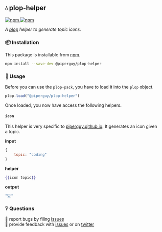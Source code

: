 ## 💧 plop-helper

<a href="https://npmjs.com/package/@piperguy/plop-helper">
    <img alt="npm" src="https://img.shields.io/npm/v/plop-helpe.svg?style=flat-square">
</a>

<a href="https://npmjs.com/package/@piperguy/plop-helper">
    <img alt="npm" src="https://img.shields.io/npm/dt/@piperguy/plop-helper?style=flat-square">
</a>

_A [plop][plop] helper to generate topic icons._

### 📦 Installation

This package is installable from [npm][npm].

```bash
npm install --save-dev @piperguy/plop-helper
```

### 🥑 Usage

Before you can use the `plop-pack`, you have to load it into the `plop` object.

```javascript
plop.load("@piperguy/plop-helper")
```

Once loaded, you now have access the following helpers.

#### `icon`

This helper is very specific to [piperguy.github.io][piperguy]. It generates an icon given a topic.

**input**

```javascript
{
    topic: "coding"
}
```

**helper**

```handlebars
{{icon topic}}
```

**output**

```javascript
"💻"
```

### ❔ Questions

🐛 report bugs by filing [issues][issues]  
📢 provide feedback with [issues][issues] or on [twitter][twitter]

[plop]: https://plopjs.com
[npm]: https://npmjs.com
[piperguy]: https://piperguy.github.io
[issues]: https://github.com/piperguy/plop-helper/issues
[twitter]: https://twitter.com/_PiperGuy_
